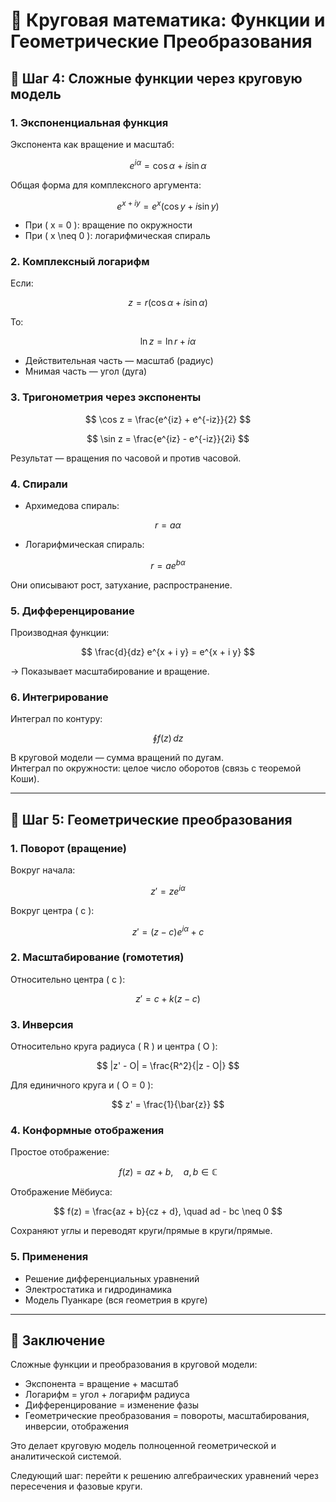 # 📘 Круговая математика: Функции и Геометрические Преобразования

## 🔹 Шаг 4: Сложные функции через круговую модель

### 1. Экспоненциальная функция

Экспонента как вращение и масштаб:

$$
e^{i\alpha} = \cos \alpha + i \sin \alpha
$$

Общая форма для комплексного аргумента:

$$
e^{x + i y} = e^x (\cos y + i \sin y)
$$

- При \( x = 0 \): вращение по окружности
- При \( x \neq 0 \): логарифмическая спираль

### 2. Комплексный логарифм

Если:

$$
z = r (\cos \alpha + i \sin \alpha)
$$

То:

$$
\ln z = \ln r + i \alpha
$$

- Действительная часть — масштаб (радиус)
- Мнимая часть — угол (дуга)

### 3. Тригонометрия через экспоненты

$$
\cos z = \frac{e^{iz} + e^{-iz}}{2}
$$

$$
\sin z = \frac{e^{iz} - e^{-iz}}{2i}
$$

Результат — вращения по часовой и против часовой.

### 4. Спирали

- Архимедова спираль:

$$
r = a \alpha
$$

- Логарифмическая спираль:

$$
r = a e^{b \alpha}
$$

Они описывают рост, затухание, распространение.

### 5. Дифференцирование

Производная функции:

$$
\frac{d}{dz} e^{x + i y} = e^{x + i y}
$$

→ Показывает масштабирование и вращение.

### 6. Интегрирование

Интеграл по контуру:

$$
\oint f(z) \, dz
$$

В круговой модели — сумма вращений по дугам.  
Интеграл по окружности: целое число оборотов (связь с теоремой Коши).

---

## 🔹 Шаг 5: Геометрические преобразования

### 1. Поворот (вращение)

Вокруг начала:

$$
z' = z e^{i\alpha}
$$

Вокруг центра \( c \):

$$
z' = (z - c)e^{i\alpha} + c
$$

### 2. Масштабирование (гомотетия)

Относительно центра \( c \):

$$
z' = c + k(z - c)
$$

### 3. Инверсия

Относительно круга радиуса \( R \) и центра \( O \):

$$
|z' - O| = \frac{R^2}{|z - O|}
$$

Для единичного круга и \( O = 0 \):

$$
z' = \frac{1}{\bar{z}}
$$

### 4. Конформные отображения

Простое отображение:

$$
f(z) = az + b, \quad a, b \in \mathbb{C}
$$

Отображение Мёбиуса:

$$
f(z) = \frac{az + b}{cz + d}, \quad ad - bc \neq 0
$$

Сохраняют углы и переводят круги/прямые в круги/прямые.

### 5. Применения

- Решение дифференциальных уравнений
- Электростатика и гидродинамика
- Модель Пуанкаре (вся геометрия в круге)

---

## 🔹 Заключение

Сложные функции и преобразования в круговой модели:

- Экспонента = вращение + масштаб
- Логарифм = угол + логарифм радиуса
- Дифференцирование = изменение фазы
- Геометрические преобразования = повороты, масштабирования, инверсии, отображения

Это делает круговую модель полноценной геометрической и аналитической системой.

Следующий шаг: перейти к решению алгебраических уравнений через пересечения и фазовые круги.
